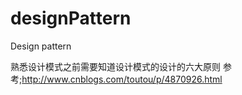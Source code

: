 # designPattern
Design pattern


熟悉设计模式之前需要知道设计模式的设计的六大原则
参考;http://www.cnblogs.com/toutou/p/4870926.html